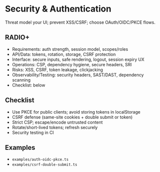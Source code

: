 # Security & Authentication

Threat model your UI; prevent XSS/CSRF; choose OAuth/OIDC/PKCE flows.

## RADIO+
- Requirements: auth strength, session model, scopes/roles
- API/Data: tokens, rotation, storage, CSRF protection
- Interface: secure inputs, safe rendering, logout, session expiry UX
- Operations: CSP, dependency hygiene, secure headers, SRI
- Risks: XSS, CSRF, token leakage, clickjacking
- Observability/Testing: security headers, SAST/DAST, dependency scanning
- Checklist: below

## Checklist
- Use PKCE for public clients; avoid storing tokens in localStorage
- CSRF defense (same-site cookies + double submit or token)
- Strict CSP; escape/encode untrusted content
- Rotate/short-lived tokens; refresh securely
- Security testing in CI

## Examples
- `examples/auth-oidc-pkce.ts`
- `examples/csrf-double-submit.ts`
